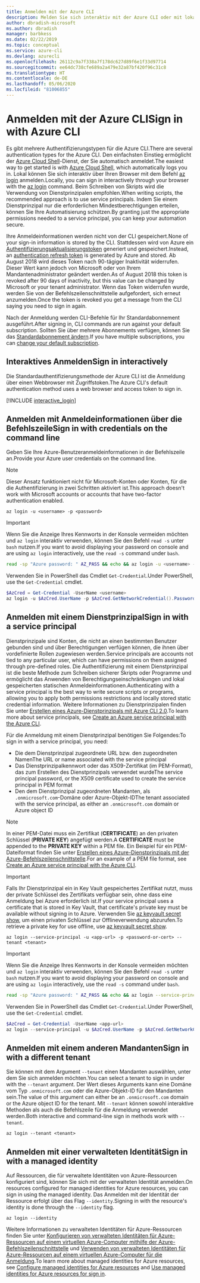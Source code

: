 ```yaml
---
title: Anmelden mit der Azure CLI
description: Melden Sie sich interaktiv mit der Azure CLI oder mit lokalen Anmeldeinformationen an.
author: dbradish-microsoft
ms.author: dbradish
manager: barbkess
ms.date: 02/22/2019
ms.topic: conceptual
ms.service: azure-cli
ms.devlang: azurecli
ms.openlocfilehash: 26112c9a7f338a7f178dc627d89f6e1f33d97714
ms.sourcegitcommit: ee64dc738cfe689a2a479e32a87bf420f96c31c8
ms.translationtype: HT
ms.contentlocale: de-DE
ms.lasthandoff: 05/06/2020
ms.locfileid: "81006855"
---
```

# <a name="sign-in-with-azure-cli"></a><span data-ttu-id="486a8-103">Anmelden mit der Azure CLI</span><span class="sxs-lookup"><span data-stu-id="486a8-103">Sign in with Azure CLI</span></span> 

<span data-ttu-id="486a8-104">Es gibt mehrere Authentifizierungstypen für die Azure CLI.</span><span class="sxs-lookup"><span data-stu-id="486a8-104">There are several authentication types for the Azure CLI.</span></span> <span data-ttu-id="486a8-105">Den einfachsten Einstieg ermöglicht der [Azure Cloud Shell](/azure/cloud-shell/overview)-Dienst, der Sie automatisch anmeldet.</span><span class="sxs-lookup"><span data-stu-id="486a8-105">The easiest way to get started is with [Azure Cloud Shell](/azure/cloud-shell/overview), which automatically logs you in.</span></span>
<span data-ttu-id="486a8-106">Lokal können Sie sich interaktiv über Ihren Browser mit dem Befehl [az login](/cli/azure/reference-index#az-login) anmelden.</span><span class="sxs-lookup"><span data-stu-id="486a8-106">Locally, you can sign in interactively through your browser with the [az login](/cli/azure/reference-index#az-login) command.</span></span> <span data-ttu-id="486a8-107">Beim Schreiben von Skripts wird die Verwendung von Dienstprinzipalen empfohlen.</span><span class="sxs-lookup"><span data-stu-id="486a8-107">When writing scripts, the recommended approach is to use service principals.</span></span> <span data-ttu-id="486a8-108">Indem Sie einem Dienstprinzipal nur die erforderlichen Mindestberechtigungen erteilen, können Sie Ihre Automatisierung schützen.</span><span class="sxs-lookup"><span data-stu-id="486a8-108">By granting just the appropriate permissions needed to a service principal, you can keep your automation secure.</span></span>

<span data-ttu-id="486a8-109">Ihre Anmeldeinformationen werden nicht von der CLI gespeichert.</span><span class="sxs-lookup"><span data-stu-id="486a8-109">None of your sign-in information is stored by the CLI.</span></span> <span data-ttu-id="486a8-110">Stattdessen wird von Azure ein [Authentifizierungsaktualisierungstoken](https://docs.microsoft.com/azure/active-directory/develop/v1-id-and-access-tokens#refresh-tokens) generiert und gespeichert.</span><span class="sxs-lookup"><span data-stu-id="486a8-110">Instead, an [authentication refresh token](https://docs.microsoft.com/azure/active-directory/develop/v1-id-and-access-tokens#refresh-tokens) is generated by Azure and stored.</span></span> <span data-ttu-id="486a8-111">Ab August 2018 wird dieses Token nach 90-tägiger Inaktivität widerrufen. Dieser Wert kann jedoch von Microsoft oder von Ihrem Mandantenadministrator geändert werden.</span><span class="sxs-lookup"><span data-stu-id="486a8-111">As of August 2018 this token is revoked after 90 days of inactivity, but this value can be changed by Microsoft or your tenant administrator.</span></span> <span data-ttu-id="486a8-112">Wenn das Token widerrufen wurde, werden Sie von der Befehlszeilenschnittstelle aufgefordert, sich erneut anzumelden.</span><span class="sxs-lookup"><span data-stu-id="486a8-112">Once the token is revoked you get a message from the CLI saying you need to sign in again.</span></span>

<span data-ttu-id="486a8-113">Nach der Anmeldung werden CLI-Befehle für Ihr Standardabonnement ausgeführt.</span><span class="sxs-lookup"><span data-stu-id="486a8-113">After signing in, CLI commands are run against your default subscription.</span></span> <span data-ttu-id="486a8-114">Sollten Sie über mehrere Abonnements verfügen, können Sie das [Standardabonnement ändern](manage-azure-subscriptions-azure-cli.md).</span><span class="sxs-lookup"><span data-stu-id="486a8-114">If you have multiple subscriptions, you can [change your default subscription](manage-azure-subscriptions-azure-cli.md).</span></span>

## <a name="sign-in-interactively"></a><span data-ttu-id="486a8-115">Interaktives Anmelden</span><span class="sxs-lookup"><span data-stu-id="486a8-115">Sign in interactively</span></span>

<span data-ttu-id="486a8-116">Die Standardauthentifizierungsmethode der Azure CLI ist die Anmeldung über einen Webbrowser mit Zugriffstoken.</span><span class="sxs-lookup"><span data-stu-id="486a8-116">The Azure CLI's default authentication method uses a web browser and access token to sign in.</span></span>

[!INCLUDE [interactive_login](includes/interactive-login.md)]

## <a name="sign-in-with-credentials-on-the-command-line"></a><span data-ttu-id="486a8-117">Anmelden mit Anmeldeinformationen über die Befehlszeile</span><span class="sxs-lookup"><span data-stu-id="486a8-117">Sign in with credentials on the command line</span></span>

<span data-ttu-id="486a8-118">Geben Sie Ihre Azure-Benutzeranmeldeinformationen in der Befehlszeile an.</span><span class="sxs-lookup"><span data-stu-id="486a8-118">Provide your Azure user credentials on the command line.</span></span>

> [!Note]
> <span data-ttu-id="486a8-119">Dieser Ansatz funktioniert nicht für Microsoft-Konten oder Konten, für die die Authentifizierung in zwei Schritten aktiviert ist.</span><span class="sxs-lookup"><span data-stu-id="486a8-119">This approach doesn't work with Microsoft accounts or accounts that have two-factor authentication enabled.</span></span>

```azurecli-interactive
az login -u <username> -p <password>
```

> [!IMPORTANT]
> <span data-ttu-id="486a8-120">Wenn Sie die Anzeige Ihres Kennworts in der Konsole vermeiden möchten und `az login` interaktiv verwenden, können Sie den Befehl `read -s` unter `bash` nutzen.</span><span class="sxs-lookup"><span data-stu-id="486a8-120">If you want to avoid displaying your password on console and are using `az login` interactively, use the `read -s` command under `bash`.</span></span>
>
> ```bash
> read -sp "Azure password: " AZ_PASS && echo && az login -u <username> -p $AZ_PASS
> ```
>
> <span data-ttu-id="486a8-121">Verwenden Sie in PowerShell das Cmdlet `Get-Credential`.</span><span class="sxs-lookup"><span data-stu-id="486a8-121">Under PowerShell, use the `Get-Credential` cmdlet.</span></span>
>
> ```powershell
> $AzCred = Get-Credential -UserName <username>
> az login -u $AzCred.UserName -p $AzCred.GetNetworkCredential().Password
> ```

## <a name="sign-in-with-a-service-principal"></a><span data-ttu-id="486a8-122">Anmelden mit einem Dienstprinzipal</span><span class="sxs-lookup"><span data-stu-id="486a8-122">Sign in with a service principal</span></span>

<span data-ttu-id="486a8-123">Dienstprinzipale sind Konten, die nicht an einen bestimmten Benutzer gebunden sind und über Berechtigungen verfügen können, die ihnen über vordefinierte Rollen zugewiesen werden.</span><span class="sxs-lookup"><span data-stu-id="486a8-123">Service principals are accounts not tied to any particular user, which can have permissions on them assigned through pre-defined roles.</span></span> <span data-ttu-id="486a8-124">Die Authentifizierung mit einem Dienstprinzipal ist die beste Methode zum Schreiben sicherer Skripts oder Programme und ermöglicht das Anwenden von Berechtigungseinschränkungen und lokal gespeicherten statischen Anmeldeinformationen.</span><span class="sxs-lookup"><span data-stu-id="486a8-124">Authenticating with a service principal is the best way to write secure scripts or programs, allowing you to apply both permissions restrictions and locally stored static credential information.</span></span> <span data-ttu-id="486a8-125">Weitere Informationen zu Dienstprinzipalen finden Sie unter [Erstellen eines Azure-Dienstprinzipals mit Azure CLI 2.0](/cli/azure/create-an-azure-service-principal-azure-cli#sign-in-using-a-service-principal).</span><span class="sxs-lookup"><span data-stu-id="486a8-125">To learn more about service principals, see [Create an Azure service principal with the Azure CLI](/cli/azure/create-an-azure-service-principal-azure-cli#sign-in-using-a-service-principal).</span></span>

<span data-ttu-id="486a8-126">Für die Anmeldung mit einem Dienstprinzipal benötigen Sie Folgendes:</span><span class="sxs-lookup"><span data-stu-id="486a8-126">To sign in with a service principal, you need:</span></span>

* <span data-ttu-id="486a8-127">Die dem Dienstprinzipal zugeordnete URL bzw. den zugeordneten Namen</span><span class="sxs-lookup"><span data-stu-id="486a8-127">The URL or name associated with the service principal</span></span>
* <span data-ttu-id="486a8-128">Das Dienstprinzipalkennwort oder das X509-Zertifikat (im PEM-Format), das zum Erstellen des Dienstprinzipals verwendet wurde</span><span class="sxs-lookup"><span data-stu-id="486a8-128">The service principal password, or the X509 certificate used to create the service principal in PEM format</span></span>
* <span data-ttu-id="486a8-129">Den dem Dienstprinzipal zugeordneten Mandanten, als `.onmicrosoft.com`-Domäne oder Azure-Objekt-ID</span><span class="sxs-lookup"><span data-stu-id="486a8-129">The tenant associated with the service principal, as either an `.onmicrosoft.com` domain or Azure object ID</span></span>

> [!NOTE]
> <span data-ttu-id="486a8-130">In einer PEM-Datei muss ein Zertifikat (**CERTIFICATE**) an den privaten Schlüssel (**PRIVATE KEY**) angefügt werden.</span><span class="sxs-lookup"><span data-stu-id="486a8-130">A **CERTIFICATE** must be appended to the **PRIVATE KEY** within a PEM file.</span></span>  <span data-ttu-id="486a8-131">Ein Beispiel für ein PEM-Dateiformat finden Sie unter [Erstellen eines Azure-Dienstprinzipals mit der Azure-Befehlszeilenschnittstelle](/cli/azure/create-an-azure-service-principal-azure-cli#sign-in-using-a-service-principal).</span><span class="sxs-lookup"><span data-stu-id="486a8-131">For an example of a PEM file format, see [Create an Azure service principal with the Azure CLI](/cli/azure/create-an-azure-service-principal-azure-cli#sign-in-using-a-service-principal).</span></span> 
>

> [!IMPORTANT]
>
> <span data-ttu-id="486a8-132">Falls Ihr Dienstprinzipal ein in Key Vault gespeichertes Zertifikat nutzt, muss der private Schlüssel des Zertifikats verfügbar sein, ohne dass eine Anmeldung bei Azure erforderlich ist.</span><span class="sxs-lookup"><span data-stu-id="486a8-132">If your service principal uses a certificate that is stored in Key Vault, that certificate's private key must be available without signing in to Azure.</span></span> <span data-ttu-id="486a8-133">Verwenden Sie [az keyvault secret show](/cli/azure/keyvault/secret), um einen privaten Schlüssel zur Offlineverwendung abzurufen.</span><span class="sxs-lookup"><span data-stu-id="486a8-133">To retrieve a private key for use offline, use [az keyvault secret show](/cli/azure/keyvault/secret).</span></span>

```azurecli-interactive
az login --service-principal -u <app-url> -p <password-or-cert> --tenant <tenant>
```

> [!IMPORTANT]
> <span data-ttu-id="486a8-134">Wenn Sie die Anzeige Ihres Kennworts in der Konsole vermeiden möchten und `az login` interaktiv verwenden, können Sie den Befehl `read -s` unter `bash` nutzen.</span><span class="sxs-lookup"><span data-stu-id="486a8-134">If you want to avoid displaying your password on console and are using `az login` interactively, use the `read -s` command under `bash`.</span></span>
>
> ```bash
> read -sp "Azure password: " AZ_PASS && echo && az login --service-principal -u <app-url> -p $AZ_PASS --tenant <tenant>
> ```
>
> <span data-ttu-id="486a8-135">Verwenden Sie in PowerShell das Cmdlet `Get-Credential`.</span><span class="sxs-lookup"><span data-stu-id="486a8-135">Under PowerShell, use the `Get-Credential` cmdlet.</span></span>
>
> ```powershell
> $AzCred = Get-Credential -UserName <app-url>
> az login --service-principal -u $AzCred.UserName -p $AzCred.GetNetworkCredential().Password --tenant <tenant>
> ```

## <a name="sign-in-with-a-different-tenant"></a><span data-ttu-id="486a8-136">Anmelden mit einem anderen Mandanten</span><span class="sxs-lookup"><span data-stu-id="486a8-136">Sign in with a different tenant</span></span>

<span data-ttu-id="486a8-137">Sie können mit dem Argument `--tenant` einen Mandanten auswählen, unter dem Sie sich anmelden möchten.</span><span class="sxs-lookup"><span data-stu-id="486a8-137">You can select a tenant to sign in under with the `--tenant` argument.</span></span> <span data-ttu-id="486a8-138">Der Wert dieses Arguments kann eine Domäne vom Typ `.onmicrosoft.com` oder die Azure-Objekt-ID für den Mandanten sein.</span><span class="sxs-lookup"><span data-stu-id="486a8-138">The value of this argument can either be an `.onmicrosoft.com` domain or the Azure object ID for the tenant.</span></span> <span data-ttu-id="486a8-139">Mit `--tenant` können sowohl interaktive Methoden als auch die Befehlszeile für die Anmeldung verwendet werden.</span><span class="sxs-lookup"><span data-stu-id="486a8-139">Both interactive and command-line sign in methods work with `--tenant`.</span></span>

```azurecli-interactive
az login --tenant <tenant>
```

## <a name="sign-in-with-a-managed-identity"></a><span data-ttu-id="486a8-140">Anmelden mit einer verwalteten Identität</span><span class="sxs-lookup"><span data-stu-id="486a8-140">Sign in with a managed identity</span></span>

<span data-ttu-id="486a8-141">Auf Ressourcen, die für verwaltete Identitäten von Azure-Ressourcen konfiguriert sind, können Sie sich mit der verwalteten Identität anmelden.</span><span class="sxs-lookup"><span data-stu-id="486a8-141">On resources configured for managed identities for Azure resources, you can sign in using the managed identity.</span></span> <span data-ttu-id="486a8-142">Das Anmelden mit der Identität der Ressource erfolgt über das Flag `--identity`.</span><span class="sxs-lookup"><span data-stu-id="486a8-142">Signing in with the resource's identity is done through the `--identity` flag.</span></span>

```azurecli-interactive
az login --identity
```

<span data-ttu-id="486a8-143">Weitere Informationen zu verwalteten Identitäten für Azure-Ressourcen finden Sie unter [Konfigurieren von verwalteten Identitäten für Azure-Ressourcen auf einem virtuellen Azure-Computer mithilfe der Azure-Befehlszeilenschnittstelle](https://docs.microsoft.com/azure/active-directory/managed-identities-azure-resources/qs-configure-cli-windows-vm) und [Verwenden von verwalteten Identitäten für Azure-Ressourcen auf einem virtuellen Azure-Computer für die Anmeldung](https://docs.microsoft.com/azure/active-directory/managed-identities-azure-resources/how-to-use-vm-sign-in).</span><span class="sxs-lookup"><span data-stu-id="486a8-143">To learn more about managed identities for Azure resources, see [Configure managed identities for Azure resources](https://docs.microsoft.com/azure/active-directory/managed-identities-azure-resources/qs-configure-cli-windows-vm) and [Use managed identities for Azure resources for sign in](https://docs.microsoft.com/azure/active-directory/managed-identities-azure-resources/how-to-use-vm-sign-in).</span></span>
